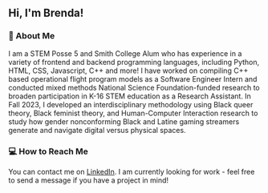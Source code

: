 ## Hi, I'm Brenda! 

### 🌟 About Me 

I am a STEM Posse 5 and Smith College Alum who has experience in a variety of frontend and backend programming languages, including Python, HTML, CSS, Javascript, C++ and more! I have worked on compiling C++ based operational flight program models as a Software Engineer Intern and conducted mixed methods National Science Foundation-funded research to broaden participation in K-16 STEM education as a Research Assistant. In Fall 2023, I developed an interdisciplinary methodology using Black queer theory, Black feminist theory, and Human-Computer Interaction research to study how gender nonconforming Black and Latine gaming streamers generate and navigate digital versus physical spaces. 

### 💻 How to Reach Me
You can contact me on [LinkedIn](https://www.linkedin.com/in/gutierrez-br/). I am currently looking for work - feel free to send a message if you have a project in mind!


